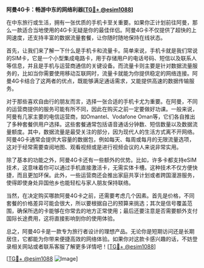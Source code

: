 **阿曼4G卡：畅游中东的网络利器[[TG💪+ @esim1088](https://t.me/s/esim1088)]**

在中东旅行或生活，拥有一张优质的手机卡至关重要。如果你正计划前往阿曼，那么一款适合当地使用的4G卡无疑是你的最佳伴侣。阿曼4G卡不仅提供了超快的上网速度，还支持丰富的数据流量套餐，让你随时随地保持在线状态。

首先，让我们来了解一下什么是手机卡和流量卡。简单来说，手机卡就是我们常说的SIM卡，它是一个小型集成电路卡，用于存储用户的电话号码、短信以及联系人等信息，并且是手机与运营商通信的关键设备。而流量卡则主要是针对数据流量服务的，比如当你需要使用移动互联网时，流量卡就能为你提供稳定的网络连接。阿曼4G卡结合了这两者的优点，既能够满足通话需求，又能提供高速的数据传输服务。

对于那些喜欢自由行的朋友而言，选择一张合适的手机卡尤为重要。在阿曼，不同的运营商提供的服务可能有所不同，因此在购买之前一定要做好功课。一般来说，阿曼有几家主要的电信运营商，如Omantel、Vodafone Oman等，它们各自推出了多种套餐供用户选择。这些套餐通常包括语音通话分钟数、短信数量以及数据流量额度。其中，数据流量是最受关注的部分，因为现代人的生活方式离不开网络。阿曼4G卡通常会提供大容量的数据包，例如每天、每周或每月的无限流量选项，这对于经常需要查阅地图、观看视频或是进行视频会议的人来说非常实用。

除了基本的功能之外，阿曼4G卡还有一些额外的优势。比如，许多卡都支持eSIM技术，这意味着你可以通过手机直接激活卡，无需实体卡槽。这种技术不仅方便快捷，而且更加环保。此外，一些运营商还会推出家庭共享计划或者跨国漫游服务，使得即使身处异国他乡也能轻松与家人朋友保持联络。

当然，在决定购买哪款阿曼4G卡之前，还需要考虑几个因素。首先是价格，不同套餐的价格差异可能会很大，所以要根据自己的预算来挑选；其次是信号覆盖范围，确保所选的卡能够在你常去的地方正常使用；最后还要注意是否需要额外支付国际长途费用，这将直接影响到你的使用体验。

总之，阿曼4G卡是一款专为旅行者设计的理想产品。无论你是短期访问还是长期居住，它都能为你带来便捷高效的网络体验。如果你对这款卡感兴趣的话，不妨登录相关网站或者联系客服了解更多详情吧！[[TG💪+ @esim1088](https://t.me/s/esim1088)]

[[TG💪+ @esim1088](https://t.me/s/esim1088) ![Image](https://i.postimg.cc/4NQfJmqS/Snipaste-2025-05-13-00-14-12.png)]